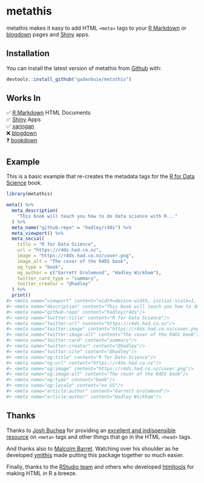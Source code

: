 
<!-- README.md is generated from README.Rmd. Please edit that file -->

# metathis

<!-- badges: start -->

<!-- badges: end -->

metathis makes it easy to add HTML `<meta>` tags to your [R
Markdown](https://rmarkdown.rstudio.com) or
[blogdown](https://bookdown.org/yihui/blogdown) pages and
[Shiny](https://shiny.rstudio.com) apps.

## Installation

You can install the latest version of metathis from
[Github](https://github.com/gadenbuie/metathis) with:

``` r
devtools::install_github("gadenbuie/metathis")
```

## Works In

✅ [R Markdown](https://rmarkdown.rstudio.com) HTML Documents  
✅ [Shiny](https://shiny.rstudio.com) Apps  
✅ [xaringan](https://slides.yihui.name/xaringan)  
❌ [blogdown](https://bookdown.org/yihui/blogdown)  
❓ [bookdown](https://bookdown.org/)

## Example

This is a basic example that re-creates the metadata tags for the [R for
Data Science](https://r4ds.had.co.nz/) book.

``` r
library(metathis)

meta() %>%
  meta_description(
    "This book will teach you how to do data science with R..."
  ) %>% 
  meta_name("github-repo" = "hadley/r4ds") %>% 
  meta_viewport() %>% 
  meta_social(
    title = "R for Data Science",
    url = "https://r4ds.had.co.nz",
    image = "https://r4ds.had.co.nz/cover.png",
    image_alt = "The cover of the R4DS book",
    og_type = "book",
    og_author = c("Garrett Grolemund", "Hadley Wickham"),
    twitter_card_type = "summary",
    twitter_creator = "@hadley"
  ) %>% 
  print()
#> <meta name="viewport" content="width=device-width, initial-scale=1, orientation=auto"/>
#> <meta name="description" content="This book will teach you how to do data science with R..."/>
#> <meta name="github-repo" content="hadley/r4ds"/>
#> <meta name="twitter:title" content="R for Data Science"/>
#> <meta name="twitter:url" content="https://r4ds.had.co.nz"/>
#> <meta name="twitter:image" content="https://r4ds.had.co.nz/cover.png"/>
#> <meta name="twitter:image:alt" content="The cover of the R4DS book"/>
#> <meta name="twitter:card" content="summary"/>
#> <meta name="twitter:creator" content="@hadley"/>
#> <meta name="twitter:site" content="@hadley"/>
#> <meta name="og:title" content="R for Data Science"/>
#> <meta name="og:url" content="https://r4ds.had.co.nz"/>
#> <meta name="og:image" content="https://r4ds.had.co.nz/cover.png"/>
#> <meta name="og:image:alt" content="The cover of the R4DS book"/>
#> <meta name="og:type" content="book"/>
#> <meta name="og:locale" content="en_US"/>
#> <meta name="article:author" content="Garrett Grolemund"/>
#> <meta name="article:author" content="Hadley Wickham"/>
```

## Thanks

Thanks to [Josh Buchea](https://github.com/joshbuchea) for providing an
[excellent and indispensible
resource](https://github.com/joshbuchea/HEAD) on `<meta>` tags and other
things that go in the HTML `<head>` tags.

And thanks also to [Malcolm Barret](https://github.com/malcolmbarrett).
Watching over his shoulder as he developed
[ymlthis](https://r-lib.github.io/ymlthis) made putting this package
together so much easier.

Finally, thanks to the [RStudio team](https://github.com/rstudio) and
others who developed [htmltools](https://github.com/rstudio/htmltools)
for making HTML in R a breeze.

